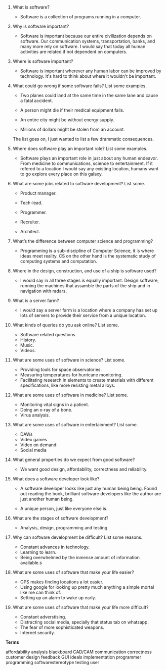 1. What is software?

    * Software is a collection of programs running in a computer.

2. Why is software important?

    * Software is important because our entire civilization depends on software. Our communication systems, transportation, banks, and many more rely on software. I would say that today all human activities are related if not dependent on computers. 

3. Where is software important?

    * Software is important wherever any human labor can be improved by technology. It's hard to think about where it wouldn't be important. 

4. What could go wrong if some software fails? List some examples.

    * Two planes could land at the same time in the same lane and cause a fatal accident.

    * A person might die if their medical equipment fails.

    * An entire city might be without energy supply.

    * Millions of dollars might be stolen from an account.

    The list goes on, I just wanted to list a few drammatic consequences.

5. Where does software play an important role? List some examples.

    * Software plays an important role in just about any human endeavor. From medicine to communications, science to entertainment. If it refered to a location I would say any existing location, humans want to go explore every place on this galaxy. 


6. What are some jobs related to software development? List some.

    * Product manager.

    * Tech-lead.

    * Programmer.

    * Recruiter.

    * Architect.

7. What’s the difference between computer science and programming?

    *  Programming is a sub-discipline of Computer Science, it is where ideas meet reality. CS on the other hand is the systematic study of computing systems and computation.

8. Where in the design, construction, and use of a ship is software used?

    * I would say in all three stages is equally important. Design software, running the machines that assamble the parts of the ship and in navigation with radars.

9. What is a server farm?

    * I would say a server farm is a location where a company has set up lots of servers to provide their service from a unique location.

10. What kinds of queries do you ask online? List some.

    * Software related questions.
    * History.
    * Music.
    * Videos.

11. What are some uses of software in science? List some.

    * Providing tools for space observatories.
    * Measuring temperatures for hurricane monitoring.
    * Facilitating research in elements to create materials with different specifications, like more resisting metal alloys.

12. What are some uses of software in medicine? List some.

    * Monitoring vital signs in a patient.
    * Doing an x-ray of a bone.
    * Virus analysis.

13. What are some uses of software in entertainment? List some.

    * DAWs
    * Video games
    * Video on demand
    * Social media

14. What general properties do we expect from good software?

    * We want good design, affordability, correctness and reliability.

15. What does a software developer look like?

    * A software developer looks like just any human being being. Found out reading the book, brilliant software developers like the author are just another human being.

    * A unique person, just like everyone else is.

16. What are the stages of software development?

    * Analysis, design, programming and testing.

17. Why can software development be difficult? List some reasons.

    * Constant advances in technology.
    * Learning to learn.
    * Being overwhelmed by the inmense amount of information available.s

18. What are some uses of software that make your life easier?

    * GPS makes finding locations a lot easier.
    * Using google for looking up pretty much anything a simple mortal like me can think of.
    * Setting up an alarm to wake up early.

19. What are some uses of software that make your life more difficult?

    * Constant adverstising.
    * Distracting social media, specially that status tab on whatsapp.
    * The fear of more sophisticated weapons.
    * Internet security.


**Terms**

affordability
analysis
blackboard
CAD/CAM
communication
correctness
customer
design
feedback
GUI
ideals
implementation
programmer
programming
softwarestereotype
testing
user